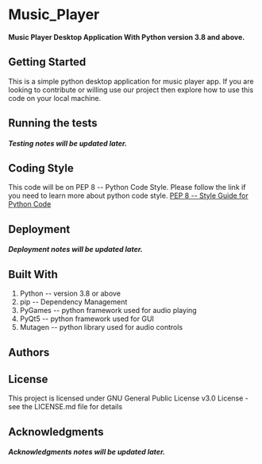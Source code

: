 # Music_Player
#### Music Player Desktop Application With Python version 3.8 and above.

## Getting Started
This is a simple python desktop application for music player app.
If you are looking to contribute or willing use our project then explore 
how to use this code on your local machine.

## Running the tests
##### Testing notes will be updated later.

## Coding Style
This code will be on PEP 8 -- Python Code Style. Please follow the link if you need to learn more about python code style.
[PEP 8 -- Style Guide for Python Code](https://www.python.org/dev/peps/pep-0008/)

## Deployment
##### Deployment notes will be updated later.

## Built With
1. Python -- version 3.8 or above
2. pip -- Dependency Management
3. PyGames -- python framework used for audio playing
4. PyQt5 -- python framework used for GUI
5. Mutagen -- python library used for audio controls 

## Authors

## License
This project is licensed under GNU General Public License v3.0 License - see the LICENSE.md file for details

## Acknowledgments
##### Acknowledgments notes will be updated later. 
